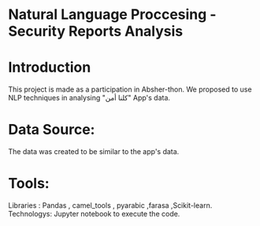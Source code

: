 # Natural Language Proccesing - Security Reports Analysis

# Introduction

This project is made as a participation in Absher-thon. We proposed to use NLP techniques in analysing "كلنا أمن" App's data.


# Data Source:

The data was created to be similar to the app's data.


# Tools:

Libraries : Pandas , camel_tools , pyarabic ,farasa ,Scikit-learn.
Technologys: Jupyter notebook to execute the code.
